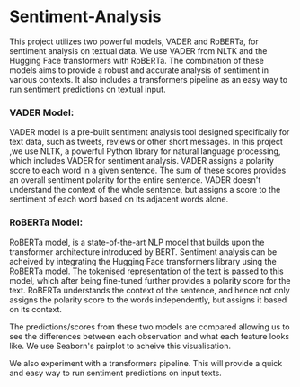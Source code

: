 # Sentiment-Analysis
This project utilizes two powerful models, VADER and RoBERTa, for sentiment analysis on textual data. We use VADER from NLTK and the Hugging Face transformers with RoBERTa. The combination of these models aims to provide a robust and accurate analysis of sentiment in various contexts. It also includes a transformers pipeline as an easy way to run sentiment predictions on textual input.

### VADER Model:
VADER model is a pre-built sentiment analysis tool designed specifically for text data, such as tweets, reviews or other short messages. In this project ,we use NLTK, a powerful Python library for natural language processing, which includes VADER for sentiment analysis. VADER assigns a polarity score to each word in a given sentence. The sum of these scores provides an overall sentiment polarity for the entire sentence. VADER doesn't understand the context of the whole sentence, but assigns a score to the sentiment of each word based on its adjacent words alone.

### RoBERTa Model:
RoBERTa model, is a state-of-the-art NLP model that builds upon the transformer architecture introduced by BERT. Sentiment analysis can be acheived by integrating the Hugging Face transformers library using the RoBERTa model. The tokenised representation of the text is passed to this model, which after being fine-tuned further provides a polarity score for the text. RoBERTa understands the context of the sentence, and hence not only assigns the polarity score to the words independently, but assigns it based on its context. 

The predictions/scores from these two models are compared allowing us to see the differences between each observation and what each feature looks like. We use Seaborn's pairplot to acheive this visualisation.

We also experiment with a transformers pipeline. This will provide a quick and easy way to run sentiment predictions on input texts.
